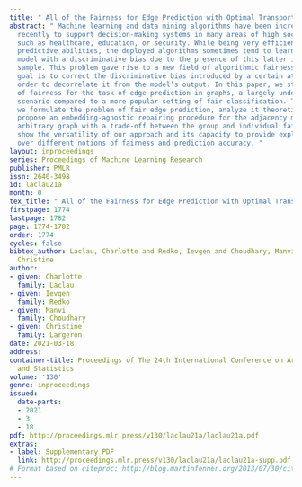 ```yaml
---
title: " All of the Fairness for Edge Prediction with Optimal Transport "
abstract: " Machine learning and data mining algorithms have been increasingly used
  recently to support decision-making systems in many areas of high societal importance
  such as healthcare, education, or security. While being very efficient in their
  predictive abilities, the deployed algorithms sometimes tend to learn an inductive
  model with a discriminative bias due to the presence of this latter in the learning
  sample. This problem gave rise to a new field of algorithmic fairness where the
  goal is to correct the discriminative bias introduced by a certain attribute in
  order to decorrelate it from the model’s output. In this paper, we study the problem
  of fairness for the task of edge prediction in graphs, a largely underinvestigated
  scenario compared to a more popular setting of fair classification. To this end,
  we formulate the problem of fair edge prediction, analyze it theoretically, and
  propose an embedding-agnostic repairing procedure for the adjacency matrix of an
  arbitrary graph with a trade-off between the group and individual fairness. We experimentally
  show the versatility of our approach and its capacity to provide explicit control
  over different notions of fairness and prediction accuracy. "
layout: inproceedings
series: Proceedings of Machine Learning Research
publisher: PMLR
issn: 2640-3498
id: laclau21a
month: 0
tex_title: " All of the Fairness for Edge Prediction with Optimal Transport "
firstpage: 1774
lastpage: 1782
page: 1774-1782
order: 1774
cycles: false
bibtex_author: Laclau, Charlotte and Redko, Ievgen and Choudhary, Manvi and Largeron,
  Christine
author:
- given: Charlotte
  family: Laclau
- given: Ievgen
  family: Redko
- given: Manvi
  family: Choudhary
- given: Christine
  family: Largeron
date: 2021-03-18
address:
container-title: Proceedings of The 24th International Conference on Artificial Intelligence
  and Statistics
volume: '130'
genre: inproceedings
issued:
  date-parts:
  - 2021
  - 3
  - 18
pdf: http://proceedings.mlr.press/v130/laclau21a/laclau21a.pdf
extras:
- label: Supplementary PDF
  link: http://proceedings.mlr.press/v130/laclau21a/laclau21a-supp.pdf
# Format based on citeproc: http://blog.martinfenner.org/2013/07/30/citeproc-yaml-for-bibliographies/
---
```

